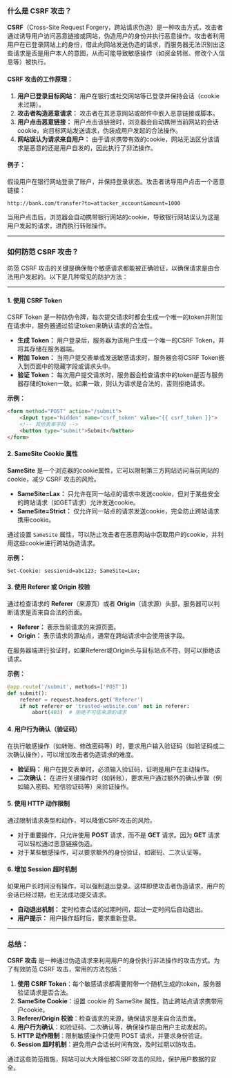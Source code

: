 

### **什么是 CSRF 攻击？**

**CSRF**（Cross-Site Request Forgery，跨站请求伪造）是一种攻击方式，攻击者通过诱导用户访问恶意链接或网站，伪造用户的身份并执行恶意操作。攻击者利用用户在已登录网站上的身份，借此向网站发送伪造的请求，而服务器无法识别出这些请求是否是用户本人的意图，从而可能导致敏感操作（如资金转账、修改个人信息等）被执行。

#### **CSRF 攻击的工作原理：**
1. **用户已登录目标网站：** 用户在银行或社交网站等已登录并保持会话（cookie未过期）。
2. **攻击者构造恶意请求：** 攻击者在其恶意网站或邮件中嵌入恶意链接或脚本。
3. **用户点击恶意链接：** 用户点击该链接时，浏览器会自动携带当前网站的会话cookie，向目标网站发送请求，伪装成用户发起的合法操作。
4. **网站误认为请求来自用户：** 由于请求携带有效的cookie，网站无法区分该请求是恶意的还是用户自发的，因此执行了非法操作。

#### **例子：**

假设用户在银行网站登录了账户，并保持登录状态。攻击者诱导用户点击一个恶意链接：

```
http://bank.com/transfer?to=attacker_account&amount=1000
```

当用户点击后，浏览器会自动携带银行网站的cookie，导致银行网站误认为这是用户发起的请求，进而执行转账操作。

---

### **如何防范 CSRF 攻击？**

防范 CSRF 攻击的关键是确保每个敏感请求都能被正确验证，以确保请求是由合法用户发起的。以下是几种常见的防护方法：

---

#### **1. 使用 CSRF Token**

CSRF Token 是一种防伪令牌，每次提交请求时都会生成一个唯一的token并附加在请求中，服务器通过验证token来确认请求的合法性。

- **生成 Token：** 用户登录后，服务器为该用户生成一个唯一的CSRF Token，并将其存储在服务器端。
- **附加 Token：** 当用户提交表单或发送敏感请求时，服务器会将CSRF Token嵌入到页面中的隐藏字段或请求头中。
- **验证 Token：** 每次用户提交请求时，服务器会检查请求中的token是否与服务器存储的token一致。如果一致，则认为请求是合法的，否则拒绝请求。

**示例：**
```html
<form method="POST" action="/submit">
    <input type="hidden" name="csrf_token" value="{{ csrf_token }}">
    <!-- 其他表单字段 -->
    <button type="submit">Submit</button>
</form>
```

#### **2. SameSite Cookie 属性**

**SameSite** 是一个浏览器的cookie属性，它可以限制第三方网站访问当前网站的cookie，减少 CSRF 攻击的风险。

- **SameSite=Lax：** 只允许在同一站点的请求中发送cookie，但对于某些安全的跨站请求（如GET请求）允许发送cookie。
- **SameSite=Strict：** 仅允许同一站点的请求发送cookie，完全防止跨站请求携带cookie。

通过设置 `SameSite` 属性，可以防止攻击者在恶意网站中窃取用户的cookie，并利用这些cookie进行跨站伪造请求。

**示例：**
```http
Set-Cookie: sessionid=abc123; SameSite=Lax;
```

#### **3. 使用 Referer 或 Origin 校验**

通过检查请求的 **Referer**（来源页）或者 **Origin**（请求源）头部，服务器可以判断请求是否来自合法的页面。

- **Referer：** 表示当前请求的来源页面。
- **Origin：** 表示请求的源站点，通常在跨站请求中会使用该字段。

在服务器端进行验证时，如果Referer或Origin头与目标站点不符，则可以拒绝该请求。

**示例：**
```python
@app.route('/submit', methods=['POST'])
def submit():
    referer = request.headers.get('Referer')
    if not referer or 'trusted-website.com' not in referer:
        abort(403)  # 拒绝不可信来源的请求
```

#### **4. 用户行为确认（验证码）**

在执行敏感操作（如转账、修改密码等）时，要求用户输入验证码（如验证码或二次确认操作），可以增加攻击者伪造请求的难度。

- **验证码：** 用户在提交表单时，必须输入验证码，证明是用户在主动操作。
- **二次确认：** 在进行关键操作时（如转账），要求用户通过额外的确认步骤（例如输入密码、短信验证码等）来验证操作。

#### **5. 使用 HTTP 动作限制**

通过限制请求类型和动作，可以降低CSRF攻击的风险。

- 对于重要操作，只允许使用 **POST** 请求，而不是 **GET** 请求。因为 **GET** 请求可以轻松通过恶意链接伪造。
- 对于某些敏感操作，可以要求额外的身份验证，如密码、二次认证等。

#### **6. 增加 Session 超时机制**

如果用户长时间没有操作，可以强制退出登录。这样即使攻击者伪造请求，用户的会话已经过期，也无法成功提交请求。

- **自动退出机制：** 定时检查会话的过期时间，超过一定时间后自动退出。
- **用户提示：** 用户操作超时后，要求重新登录。

---

### **总结：**

**CSRF 攻击** 是一种通过伪造请求来利用用户的身份执行非法操作的攻击方式。为了有效防范 CSRF 攻击，常用的方法包括：

1. **使用 CSRF Token**：每个敏感请求都需要附带一个随机生成的token，服务器验证请求是否合法。
2. **SameSite Cookie**：设置 cookie 的 SameSite 属性，防止跨站点请求携带用户cookie。
3. **Referer/Origin 校验**：检查请求的来源，确保请求是来自合法页面。
4. **用户行为确认**：如验证码、二次确认等，确保操作是由用户主动发起的。
5. **HTTP 动作限制**：限制敏感操作只使用 POST 请求，并要求身份验证。
6. **Session 超时机制**：避免用户会话长时间有效，及时过期以防攻击。

通过这些防范措施，网站可以大大降低被CSRF攻击的风险，保护用户数据的安全。